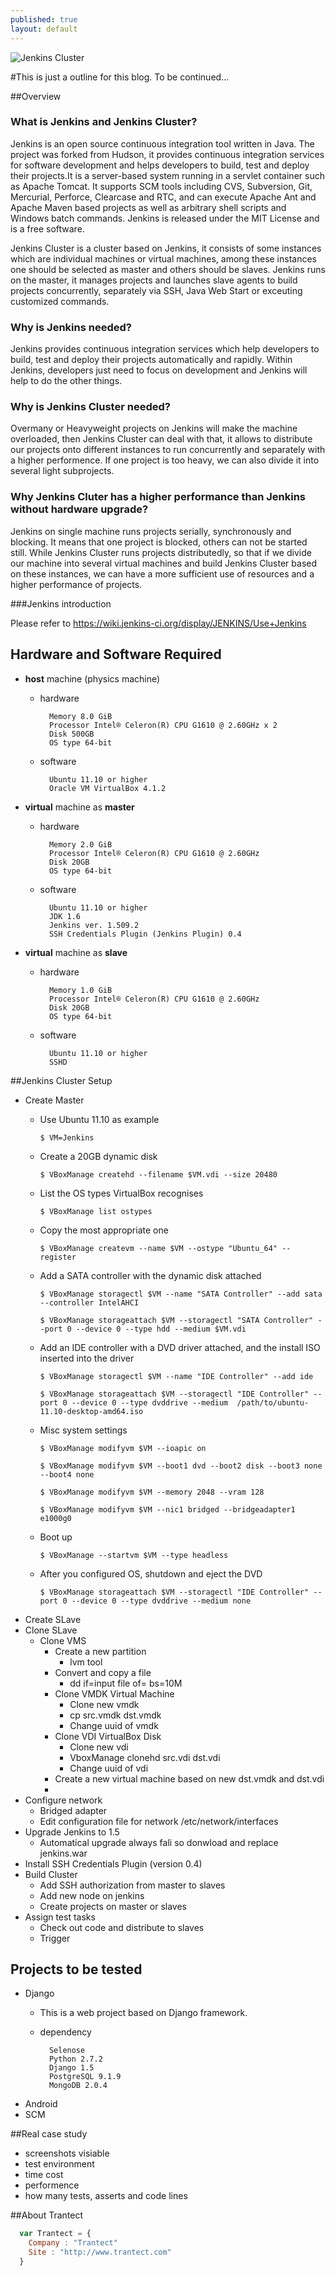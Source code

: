 ```yaml
---
published: true
layout: default
---
```


![Jenkins Cluster](https://wiki.jenkins-ci.org/download/attachments/2916393/logo-title.png?version=1&modificationDate=1302753947000)

#This is just a outline for this blog. To be continued...

##Overview

### What is Jenkins and Jenkins Cluster?

Jenkins is an open source continuous integration tool written in Java. The project was forked from Hudson, it provides continuous integration services for software development and helps developers to build, test and deploy their projects.It is a server-based system running in a servlet container such as Apache Tomcat. It supports SCM tools including CVS, Subversion, Git, Mercurial, Perforce, Clearcase and RTC, and can execute Apache Ant and Apache Maven based projects as well as arbitrary shell scripts and Windows batch commands. Jenkins is released under the MIT License and is a free software.

Jenkins Cluster is a cluster based on Jenkins, it consists of some instances which are individual machines or virtual machines, among these instances one should be selected as master and others should be slaves. Jenkins runs on the master, it manages projects and launches slave agents to build projects concurrently, separately via SSH, Java Web Start or exceuting customized commands.

### Why is Jenkins needed?

Jenkins provides continuous integration services which help developers to build, test and deploy their projects automatically and rapidly. Within Jenkins, developers just need to focus on development and Jenkins will help to do the other things.

### Why is Jenkins Cluster needed?

Overmany or Heavyweight projects on Jenkins will make the machine overloaded, then Jenkins Cluster can deal with that, it allows to distribute our projects onto different instances to run concurrently and separately with a higher performence. If one project is too heavy, we can also divide it into several light subprojects.

### Why Jenkins Cluter has a higher performance than Jenkins without hardware upgrade?

Jenkins on single machine runs projects serially, synchronously and blocking. It means that one project is blocked, others can not be started still.
While Jenkins Cluster runs projects distributedly, so that if we divide our machine into several virtual machines and build Jenkins Cluster based on these instances,
we can have a more sufficient use of resources and a higher performance of projects.

###Jenkins introduction 

Please refer to https://wiki.jenkins-ci.org/display/JENKINS/Use+Jenkins

## Hardware and Software Required

* **host** machine (physics machine)
    * hardware
    
            Memory 8.0 GiB
            Processor Intel® Celeron(R) CPU G1610 @ 2.60GHz x 2
            Disk 500GB
            OS type 64-bit
            
    * software
            
            Ubuntu 11.10 or higher
            Oracle VM VirtualBox 4.1.2

* **virtual** machine as **master**
    * hardware
        
            Memory 2.0 GiB
            Processor Intel® Celeron(R) CPU G1610 @ 2.60GHz
            Disk 20GB
            OS type 64-bit
        
    * software
        
            Ubuntu 11.10 or higher
            JDK 1.6
            Jenkins ver. 1.509.2
            SSH Credentials Plugin (Jenkins Plugin) 0.4 

* **virtual** machine as **slave**
    * hardware
        
            Memory 1.0 GiB
            Processor Intel® Celeron(R) CPU G1610 @ 2.60GHz
            Disk 20GB
            OS type 64-bit
        
    * software
        
            Ubuntu 11.10 or higher
            SSHD
        

##Jenkins Cluster Setup 
* Create Master
    * Use Ubuntu 11.10 as example
    
        `$ VM=Jenkins`

    * Create a 20GB dynamic disk
    
        `$ VBoxManage createhd --filename $VM.vdi --size 20480`
    
    * List the OS types VirtualBox recognises
    
        `$ VBoxManage list ostypes`
    
    * Copy the most appropriate one
    
        `$ VBoxManage createvm --name $VM --ostype "Ubuntu_64" --register`

    * Add a SATA controller with the dynamic disk attached
    
        `$ VBoxManage storagectl $VM --name "SATA Controller" --add sata --controller IntelAHCI`
        
        `$ VBoxManage storageattach $VM --storagectl "SATA Controller" --port 0 --device 0 --type hdd --medium $VM.vdi`
        
    * Add an IDE controller with a DVD driver attached, and the install ISO inserted into the driver
    
        `$ VBoxManage storagectl $VM --name "IDE Controller" --add ide`
        
        `$ VBoxManage storageattach $VM --storagectl "IDE Controller" --port 0 --device 0 --type dvddrive --medium  /path/to/ubuntu-11.10-desktop-amd64.iso`
        
    * Misc system settings
    
        `$ VBoxManage modifyvm $VM --ioapic on`
        
        `$ VBoxManage modifyvm $VM --boot1 dvd --boot2 disk --boot3 none --boot4 none`
        
        `$ VBoxManage modifyvm $VM --memory 2048 --vram 128`
        
        `$ VBoxManage modifyvm $VM --nic1 bridged --bridgeadapter1 e1000g0`
    
    * Boot up
    
        `$ VBoxManage --startvm $VM --type headless`
    
    * After you configured OS, shutdown and eject the DVD
    
        `$ VBoxManage storageattach $VM --storagectl "IDE Controller" --port 0 --device 0 --type dvddrive --medium none`
* Create SLave
* Clone SLave
    * Clone VMS
        *  Create a new partition
            *  lvm tool
        *  Convert and copy a file
            *  dd if=input file of=<output file> bs=10M
        *  Clone VMDK Virtual Machine
            * Clone new vmdk
            * cp src.vmdk dst.vmdk
            * Change uuid of vmdk
        *  Clone VDI VirtualBox Disk
            * Clone new vdi 
            * VboxManage clonehd src.vdi dst.vdi
            * Change uuid of vdi
        *  Create a new virtual machine based on new dst.vmdk and dst.vdi
        *  
* Configure network
    *  Bridged adapter
    *  Edit configuration file for network /etc/network/interfaces
* Upgrade Jenkins to 1.5
    *  Automatical upgrade always fali so  donwload and replace jenkins.war
* Install SSH Credentials Plugin (version 0.4)
* Build Cluster
    * Add SSH authorization from master to slaves
    * Add new node on jenkins
    * Create projects on master or slaves
* Assign test tasks
    * Check out code and distribute to slaves
    * Trigger

## Projects to be tested
* Django
    * This is a web project based on Django framework.
    * dependency
    
            Selenose
            Python 2.7.2
            Django 1.5
            PostgreSQL 9.1.9
            MongoDB 2.0.4

* Android
* SCM

##Real case study
* screenshots visiable 
* test environment 
* time cost
* performence
* how many tests, asserts and code lines

##About Trantect

```javascript
  var Trantect = {
    Company : "Trantect"
    Site : "http://www.trantect.com"
  }
```
